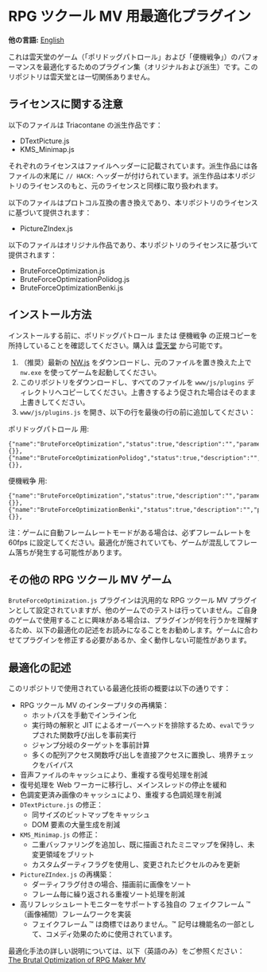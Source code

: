 # RPG ツクール MV 用最適化プラグイン

**他の言語:** [English](README.md)

これは雲天堂のゲーム（「ポリドッグパトロール」および「便機戦争」）のパフォーマンスを最適化するためのプラグイン集（オリジナルおよび派生）です。このリポジトリは雲天堂とは一切関係ありません。

## ライセンスに関する注意

以下のファイルは Triacontane の派生作品です：

- DTextPicture.js
- KMS_Minimap.js

それぞれのライセンスはファイルヘッダーに記載されています。派生作品には各ファイルの末尾に `// HACK:` ヘッダーが付けられています。派生作品は本リポジトリのライセンスのもと、元のライセンスと同様に取り扱われます。

以下のファイルはプロトコル互換の書き換えであり、本リポジトリのライセンスに基づいて提供されます：

- PictureZIndex.js

以下のファイルはオリジナル作品であり、本リポジトリのライセンスに基づいて提供されます：

- BruteForceOptimization.js
- BruteForceOptimizationPolidog.js
- BruteForceOptimizationBenki.js

## インストール方法

インストールする前に、ポリドッグパトロール または 便機戦争 の正規コピーを所持していることを確認してください。購入は [雲天堂](https://www.untendo.com/) から可能です。

1. （推奨）最新の [NW.js](https://nwjs.io/) をダウンロードし、元のファイルを置き換えた上で `nw.exe` を使ってゲームを起動してください。
2. このリポジトリをダウンロードし、すべてのファイルを `www/js/plugins` ディレクトリへコピーしてください。上書きするよう促された場合はそのまま上書きしてください。
3. `www/js/plugins.js` を開き、以下の行を最後の行の前に追加してください：

ポリドッグパトロール 用:

```
{"name":"BruteForceOptimization","status":true,"description":"","parameters":{}},
{"name":"BruteForceOptimizationPolidog","status":true,"description":"","parameters":{}},
```

便機戦争 用:

```
{"name":"BruteForceOptimization","status":true,"description":"","parameters":{}},
{"name":"BruteForceOptimizationBenki","status":true,"description":"","parameters":{}},
```

注：ゲームに自動フレームレートモードがある場合は、必ずフレームレートを 60fps に設定してください。最適化が施されていても、ゲームが混乱してフレーム落ちが発生する可能性があります。

## その他の RPG ツクール MV ゲーム

`BruteForceOptimization.js` プラグインは汎用的な RPG ツクール MV プラグインとして設定されていますが、他のゲームでのテストは行っていません。ご自身のゲームで使用することに興味がある場合は、プラグインが何を行うかを理解するため、以下の最適化の記述をお読みになることをお勧めします。ゲームに合わせてプラグインを修正する必要があるか、全く動作しない可能性があります。

## 最適化の記述

このリポジトリで使用されている最適化技術の概要は以下の通りです：

- RPG ツクール MV のインタープリタの再構築：
  - ホットパスを手動でインライン化
  - 実行時の解釈と JIT によるオーバーヘッドを排除するため、`eval`でラップされた関数呼び出しを事前実行
  - ジャンプ分岐のターゲットを事前計算
  - 多くの配列アクセス関数呼び出しを直接アクセスに置換し、境界チェックをバイパス
- 音声ファイルのキャッシュにより、重複する復号処理を削減
- 復号処理を Web ワーカーに移行し、メインスレッドの停止を緩和
- 色調変更済み画像のキャッシュにより、重複する色調処理を削減
- `DTextPicture.js` の修正：
  - 同サイズのビットマップをキャッシュ
  - DOM 要素の大量生成を削減
- `KMS_Minimap.js` の修正：
  - 二重バッファリングを追加し、既に描画されたミニマップを保持し、未変更領域をブリット
  - カスタムダーティフラグを使用し、変更されたピクセルのみを更新
- `PictureZIndex.js` の再構築：
  - ダーティフラグ付きの場合、描画前に画像をソート
  - フレーム毎に繰り返される重複ソート処理を削減
- 高リフレッシュレートモニターをサポートする独自の フェイクフレーム ™（画像補間）フレームワークを実装
  - フェイクフレーム ™ は商標ではありません。™ 記号は機能名の一部として、コメディ効果のために使用されています。

最適化手法の詳しい説明については、以下（英語のみ）をご参照ください：
[The Brutal Optimization of RPG Maker MV](https://tsdo.in/blog/optimizing-rmmv/)
